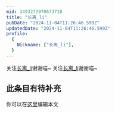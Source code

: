 ```yaml
---
mid: 3493273970673718
title: "长离_li"
pubDate: "2024-11-04T11:26:46.599Z"
updatedDate: "2024-11-04T11:26:46.599Z"
profile:
  {
    Nickname: ["长离_li"],
  }
---
```


关注[长离_li](https://space.bilibili.com/3493273970673718)谢谢喵~ 关注[长离_li](https://space.bilibili.com/3493273970673718)谢谢喵~

## 此条目有待补充
你可以在[这里](https://github.com/Yuhanawa/VTuber.ICU-Content/edit/master/v/长离_li/index.md)编辑本文
